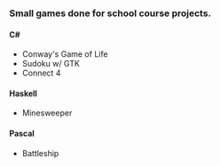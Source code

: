 ### Small games done for school course projects.

#### C#
- Conway's Game of Life
- Sudoku w/ GTK
- Connect 4

#### Haskell
- Minesweeper

#### Pascal
- Battleship
